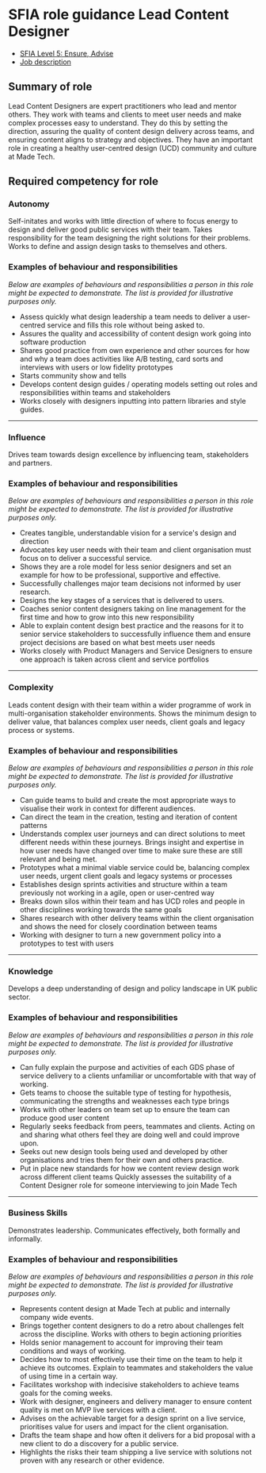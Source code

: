 # SFIA role guidance Lead Content Designer
- [SFIA Level 5: Ensure, Advise](https://sfia-online.org/en/sfia-7/responsibilities/level-5)
- [Job description](https://github.com/madetech/handbook/blob/main/roles/lead_content_designer.md)

## Summary of role

Lead Content Designers are expert practitioners who lead  and mentor others. They work with teams and clients to meet user needs and make complex processes easy to understand. They do this by setting the direction, assuring the quality of content design delivery across teams, and ensuring content aligns to strategy and objectives. They have an important role in creating a healthy user-centred design (UCD) community and culture at Made Tech.

## Required competency for role

### Autonomy

Self-initates and works with little direction of where to focus energy to design and deliver good public services with their team. Takes responsibility for the team designing the right solutions for their problems. Works to define and assign design tasks to themselves and others.

### Examples of behaviour and responsibilities
_Below are examples of behaviours and responsibilities a person in this role might be expected to demonstrate. The list is provided for illustrative purposes only._
- Assess quickly what design leadership a team needs to deliver a user-centred service and fills this role without being asked to.
- Assures the quality and accessibility of content design work going into software production
- Shares good practice from own experience and other sources for how and why a team does activities like A/B testing, card sorts and interviews with users or low fidelity prototypes
- Starts community show and tells
- Develops content design guides / operating models setting out roles and responsibilities within teams and stakeholders 
- Works closely with designers inputting into pattern libraries and style guides. 

---

### Influence
Drives team towards design excellence by influencing team, stakeholders and partners.

### Examples of behaviour and responsibilities
_Below are examples of behaviours and responsibilities a person in this role might be expected to demonstrate. The list is provided for illustrative purposes only._

- Creates tangible, understandable vision for a service's design and direction
- Advocates key user needs with their team and client organisation must focus on to deliver a successful service.
- Shows they are a role model for less senior designers and set an example for how to be professional, supportive and effective.
- Successfully challenges major team decisions not informed by user research.
- Designs the key stages of a services that is delivered to users.
- Coaches senior content designers taking on line management for the first time and how to grow into this new responsibility
- Able to explain content design best practice and the reasons for it to senior service stakeholders to successfully influence them and ensure project decisions are based on what best meets user needs
- Works closely with Product Managers and Service Designers to ensure one approach is taken across client and service portfolios

---

### Complexity
Leads content design with their team within a wider programme of work in multi-organisation stakeholder environments. Shows the minimum design to deliver value, that balances complex user needs, client goals and legacy process or systems.

### Examples of behaviour and responsibilities
_Below are examples of behaviours and responsibilities a person in this role might be expected to demonstrate. The list is provided for illustrative purposes only._

- Can guide teams to build and create the most appropriate ways to visualise their work in context for different audiences.
- Can direct the team in the creation, testing and iteration of content patterns
- Understands complex user journeys and can direct solutions to meet different needs within these journeys. Brings insight and expertise in how user needs have changed over time to make sure these are still relevant and being met.
- Prototypes what a minimal viable service could be, balancing complex user needs, urgent client goals and legacy systems or processes
- Establishes design sprints activities and structure within a team previously not working in a agile, open or user-centred way
- Breaks down silos within their team and has UCD roles and people in other disciplines working towards the same goals
- Shares research with other delivery teams within the client organisation and shows the need for closely coordination between teams
- Working with designer to turn a new government policy into a prototypes to test with users

---

### Knowledge
Develops a deep understanding of design and policy landscape in UK public sector.

### Examples of behaviour and responsibilities
_Below are examples of behaviours and responsibilities a person in this role might be expected to demonstrate. The list is provided for illustrative purposes only._

- Can fully explain the purpose and activities of each GDS phase of service delivery to a clients unfamiliar or uncomfortable with that way of working.
- Gets teams to choose the suitable type of testing for hypothesis, communicating the strengths and weaknesses each type brings
- Works with  other leaders on team set up to ensure the team can produce good user content 
- Regularly seeks feedback from peers, teammates and clients. Acting on and sharing what others feel they are doing well and could improve upon.
- Seeks out new design tools being used and developed by other organisations and tries them for their own and others practice.
- Put in place new standards for how we content review design work across different client teams
Quickly assesses the suitability of a Content Designer role for someone interviewing to join Made Tech

---

### Business Skills

Demonstrates leadership. Communicates effectively, both formally and informally.

### Examples of behaviour and responsibilities
_Below are examples of behaviours and responsibilities a person in this role might be expected to demonstrate. The list is provided for illustrative purposes only._

- Represents content design at Made Tech at public and internally company wide events.
- Brings together content designers to do a retro about challenges felt across the discipline. Works with others to begin actioning priorities
- Holds senior management to account for improving their team conditions and ways of working.
- Decides how to most effectively use their time on the team to help it achieve its outcomes. Explain to teammates and stakeholders the value of using time in a certain way.
- Facilitates workshop with indecisive stakeholders to achieve teams goals for the coming weeks.
- Work with designer, engineers and delivery manager to ensure content quality is met on  MVP live services with a client.
- Advises on the achievable target for a design sprint on a live service, prioritises value for users and impact for the client organisation.
- Drafts the team shape and how often it delivers for a  bid proposal with a new client to do a discovery for a public service.
- Highlights the risks their team shipping a live service with solutions not proven with any research or other evidence.

